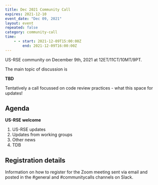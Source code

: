 ```yaml
---
title: Dec 2021 Community Call
expires: 2021-12-10
event_date: "Dec 09, 2021"
layout: event
repeated: false
category: community-call
time:
    - - start: 2021-12-09T15:00:00Z
        end: 2021-12-09T16:00:00Z
---
```


US-RSE community on December 9th, 2021 at 12ET/11CT/10MT/9PT.

The main topic of discussion is

**TBD**

Tentatively a call focussed on code review practices - what this space for updates!
## Agenda

**US-RSE welcome**  
 1. US-RSE updates
 1. Updates from working groups
 1. Other news
 1. TDB


## Registration details
Information on how to register for the Zoom meeting sent via email and posted in the #general and #communitycalls channels on Slack.
